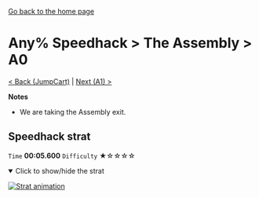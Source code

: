[Go back to the home page](https://github.com/Doublevil/scbspeedrun)

# Any% Speedhack > The Assembly > A0

[< Back (JumpCart)](https://github.com/Doublevil/scbspeedrun/blob/main/levels/any_sh/A/JumpCart.md) | [Next (A1) >](https://github.com/Doublevil/scbspeedrun/blob/main/levels/any_sh/A/A1.md)

**Notes**
- We are taking the Assembly exit.

## Speedhack strat

`Time` **00:05.600** `Difficulty` ★☆☆☆☆
<details open>
  <summary>Click to show/hide the strat</summary>

  [![Strat animation](https://github.com/Doublevil/scbspeedrun/blob/main/media/levels/A/A0_S_Strat.webp)](https://github.com/Doublevil/scbspeedrun/blob/main/media/levels/A/A0_S_Strat.mp4?raw=true)
</details>
